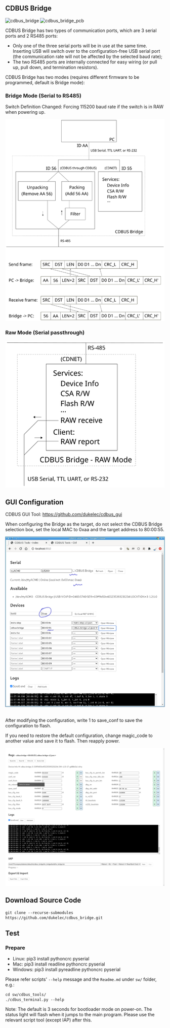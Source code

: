## CDBUS Bridge

<img alt="cdbus_bridge" src="doc/img/cdbus_bridge.jpg">
<img alt="cdbus_bridge_pcb" src="doc/img/cdbus_bridge_pcb.jpg">


CDBUS Bridge has two types of communication ports, which are 3 serial ports and 2 RS485 ports:
 - Only one of the three serial ports will be in use at the same time. Inserting USB will switch over to the configuration-free USB serial port (the communication rate will not be affected by the selected baud rate);
 - The two RS485 ports are internally connected for easy wiring (or pull up, pull down, and termination resistors).

CDBUS Bridge has two modes (requires different firmware to be programmed, default is Bridge mode):

### Bridge Mode (Serial to RS485)

Switch Definition Changed: Forcing 115200 baud rate if the switch is in RAW when powering up.

<img alt="bridge_mode" src="doc/img/bridge_mode.svg">

### Raw Mode (Serial passthrough)

<img alt="raw_mode" src="doc/img/raw_mode.svg">


## GUI Configuration

CDBUS GUI Tool: https://github.com/dukelec/cdbus_gui

When configuring the Bridge as the target, do not select the CDBUS Bridge selection box, set the local MAC to 0xaa and the target address to 80:00:55.

<img src="doc/img/cdgui1.png">
<br><br>

After modifying the configuration, write 1 to save_conf to save the configuration to flash.

If you need to restore the default configuration, change magic_code to another value and save it to flash. Then reapply power.

<img src="doc/img/cdgui2.png">


## Download Source Code

```
git clone --recurse-submodules https://github.com/dukelec/cdbus_bridge.git
```

## Test

### Prepare
 - Linux: pip3 install pythoncrc pyserial
 - Mac: pip3 install readline pythoncrc pyserial
 - Windows: pip3 install pyreadline pythoncrc pyserial

Please refer scripts' `--help` message and the `Readme.md` under `sw/` folder, e.g.:

```
cd sw/cdbus_tools/
./cdbus_terminal.py --help
```

Note: The default is 3 seconds for bootloader mode on power-on. The status light will flash when it jumps to the main program. Please use the relevant script tool (except IAP) after this.

